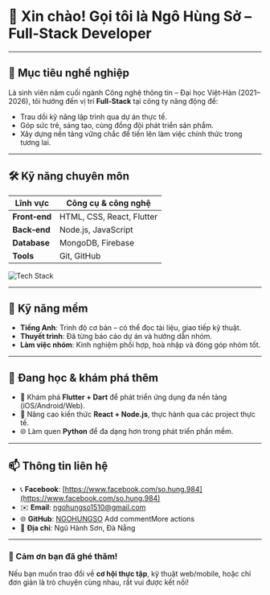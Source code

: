 # 👋 Xin chào! Gọi tôi là **Ngô Hùng Sở** – Full‑Stack Developer


---

## 🎯 Mục tiêu nghề nghiệp
Là sinh viên năm cuối ngành Công nghệ thông tin – Đại học Việt‑Hàn (2021–2026), tôi hướng đến vị trí **Full‑Stack** tại công ty năng động để:
- Trau dồi kỹ năng lập trình qua dự án thực tế.
- Góp sức trẻ, sáng tạo, cùng đồng đội phát triển sản phẩm.
- Xây dựng nền tảng vững chắc để tiến lên làm việc chính thức trong tương lai.

---

## 🛠 Kỹ năng chuyên môn

| Lĩnh vực     | Công cụ & công nghệ                          |
|--------------|----------------------------------------------|
| **Front‑end** | HTML, CSS, React, Flutter                   |
| **Back‑end**  | Node.js, JavaScript                         |
| **Database**  | MongoDB, Firebase                           |
| **Tools**     | Git, GitHub                                 |
<p align="left">
  <img src="https://skillicons.dev/icons?i=html,css,react,flutter,nodejs,js,mongodb,firebase&perline=4" alt="Tech Stack" />
</p>

---

## 🤝 Kỹ năng mềm
- **Tiếng Anh**: Trình độ cơ bản – có thể đọc tài liệu, giao tiếp kỹ thuật.  
- **Thuyết trình**: Đã từng báo cáo dự án và hướng dẫn nhóm.  
- **Làm việc nhóm**: Kinh nghiệm phối hợp, hoà nhập và đóng góp nhóm tốt.

---

## 🌱 Đang học & khám phá thêm
- 🚀 Khám phá **Flutter + Dart** để phát triển ứng dụng đa nền tảng (iOS/Android/Web).
- 🔄 Nâng cao kiến thức **React + Node.js**, thực hành qua các project thực tế.
- 🌐 Làm quen **Python** để đa dạng hơn trong phát triển phần mềm.

---

## 📫 Thông tin liên hệ
- 📞 **Facebook**: [https://www.facebook.com/so.hung.984](https://www.facebook.com/so.hung.984)
- ✉️ **Email**: ngohungso1510@gmail.com  
- 🌐 **GitHub**: [NGOHUNGSO](https://github.com/NGOHUNGSO)  Add commentMore actions
- 📍 **Địa chỉ**: Ngũ Hành Sơn, Đà Nẵng  

---

### 🎉 Cảm ơn bạn đã ghé thăm!  
Nếu bạn muốn trao đổi về **cơ hội thực tập**, kỹ thuật web/mobile, hoặc chỉ đơn giản là trò chuyện cùng nhau, rất vui được kết nối!
